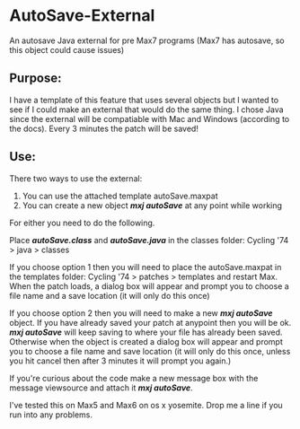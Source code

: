 # AutoSave-External
An autosave Java external for pre Max7 programs (Max7 has autosave, so this object could cause issues)
<h2>Purpose: </h2>
I have a template of this feature that uses several objects but I wanted to see if I could make an external that would do the same thing.  I chose Java since the external will be compatiable with Mac and Windows (according to the docs).  Every 3 minutes the patch will be saved! 

<h2>Use: </h2>
There two ways to use the external:

1. You can use the attached template autoSave.maxpat
2. You can create a new object <i><b>mxj autoSave</b></i> at any point while working

For either you need to do the following.

Place <i><b>autoSave.class</b></i> and <i><b>autoSave.java</b></i> in the classes folder:
Cycling '74 > java > classes

If you choose option 1 then you will need to place the autoSave.maxpat in the templates folder: Cycling '74 > patches > templates and restart Max.  When the patch loads, a dialog box will appear and prompt you to choose a file name and a save location (it will only do this once)

If you choose option 2 then you will need to make a new <i><b>mxj autoSave</b></i> object.  If you have already saved your patch at anypoint then you will be ok.  <i><b>mxj autoSave</b></i> will keep saving to where your file has already been saved.  Otherwise when the object is created a dialog box will appear and prompt you to choose a file name and save location (it will only do this once, unless you hit cancel then after 3 minutes it will prompt you again.) 

If you're curious about the code make a new message box with the message viewsource and attach it <i><b>mxj autoSave</b></i>.

I've tested this on Max5 and Max6 on os x yosemite.  Drop me a line if you run into any problems. 
